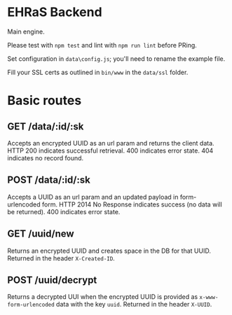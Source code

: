 # EHRaS Backend

Main engine.

Please test with `npm test` and lint with `npm run lint` before PRing.

Set configuration in `data\config.js`; you'll need to rename the example file.

Fill your SSL certs as outlined in `bin/www` in the `data/ssl` folder.

# Basic routes

## GET /data/:id/:sk
Accepts an encrypted UUID as an url param and returns the client data. HTTP 200 indicates successful retrieval. 400 indicates error state. 404 indicates no record found.

## POST /data/:id/:sk
Accepts a UUID as an url param and an updated payload in form-urlencoded form. HTTP 2014 No Response indicates success (no data will be returned). 400 indicates error state.

## GET /uuid/new
Returns an encrypted UUID and creates space in the DB for that UUID. Returned in the header `X-Created-ID`.

## POST /uuid/decrypt
Returns a decrypted UUI when the encrypted UUID is provided as `x-www-form-urlencoded` data with the key `uuid`. Returned in the header `X-UUID`.
